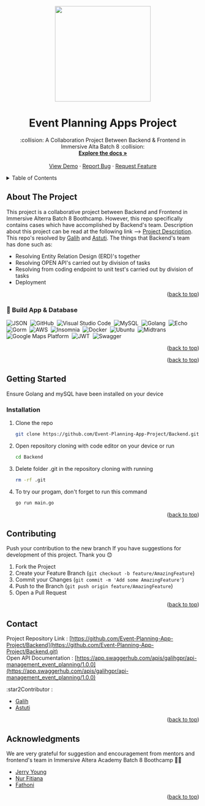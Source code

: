 <div id="top"></div>

<!-- PROJECT LOGO -->
<br />
<div align="center">
 <img src="https://media.giphy.com/media/VPBWxMxTH1VPIp8ogj/giphy.gif" width="250" height="250"/>
 </div>
 

  <h1 align="center">Event Planning Apps Project</h1>

  <p align="center">
   :collision: A Collaboration Project Between Backend & Frontend in Immersive Alta Batch 8 :collision:
    <br />
    <a href="https://github.com/Event-Planning-App-Project/Backend.git"><strong>Explore the docs »</strong></a>
    <br />
    <br />
    <a href="https://github.com/Event-Planning-App-Project/Backend.git">View Demo</a>
    ·
    <a href="https://github.com/Event-Planning-App-Project/Backend.git/issues">Report Bug</a>
    ·
    <a href="https://github.com/Event-Planning-App-Project/Backend.git/issues">Request Feature</a>
  </p>
</div>



<!-- TABLE OF CONTENTS -->
<details>
  <summary>Table of Contents</summary>
  <ol>
    <li>
      <a href="#about-the-project">About The Project</a>
      <ul>
        <li><a href="#built-with">Built With</a></li>
      </ul>
    </li>
    <li>
      <a href="#getting-started">Getting Started</a>
      <ul>
       <li><a href="#installation">Installation</a></li>
      </ul>
    </li>
    <li><a href="#usage">Usage</a></li>
    <li><a href="#contributing">Contributing</a></li>
    <li><a href="#contact">Contact</a></li>
    <li><a href="#acknowledgments">Acknowledgments</a></li>
  </ol>
</details>



<!-- ABOUT THE PROJECT -->
## About The Project

This project is a collaborative project between Backend and Frontend in Immersive Alterra Batch 8 Boothcamp. However, this repo specifically contains cases which have accomplished by Backend's team.
Description about this project can be read at the following link --> [Project Description](https://docs.google.com/document/d/1mb8QTb7J77r6rzJwned63H-IVdV20v12ugN365ET9tg/edit).
This repo's resolved by [Galih](https://github.com/galihgpr) and [Astuti](https://github.com/astutirahmawati). The things that Backend's team has done such as:
* Resolving Entity Relation Design (ERD)'s together
* Resolving OPEN API's carried out by division of tasks
* Resolving from coding endpoint to unit test's carried out by division of tasks
* Deployment

<p align="right">(<a href="#top">back to top</a>)</p>

### :star2:&nbsp;Build App & Database

![JSON](https://img.shields.io/badge/-JSON-05122A?style=flat&logo=json&logoColor=000000)&nbsp;
![GitHub](https://img.shields.io/badge/-GitHub-05122A?style=flat&logo=github)&nbsp;
![Visual Studio Code](https://img.shields.io/badge/-Visual%20Studio%20Code-05122A?style=flat&logo=visual-studio-code&logoColor=007ACC)&nbsp;
![MySQL](https://img.shields.io/badge/-MySQL-05122A?style=flat&logo=mysql&logoColor=4479A1)&nbsp;
![Golang](https://img.shields.io/badge/-Golang-05122A?style=flat&logo=go&logoColor=4479A1)&nbsp;
![Echo](https://img.shields.io/badge/-Echo-05122A?style=flat&logo=go)&nbsp;
![Gorm](https://img.shields.io/badge/-Gorm-05122A?style=flat&logo=go)&nbsp;
![AWS](https://img.shields.io/badge/-AWS-05122A?style=flat&logo=amazon)&nbsp;
![Insomnia](https://img.shields.io/badge/-Insomnia-05122A?style=flat&logo=insomnia)&nbsp;
![Docker](https://img.shields.io/badge/-Docker-05122A?style=flat&logo=docker)&nbsp;
![Ubuntu](https://img.shields.io/badge/-Ubuntu-05122A?style=flat&logo=ubuntu)&nbsp;
![Midtrans](https://img.shields.io/badge/-Midtrans-05122A?style=flat&logo=midtrans)&nbsp;
![Google Maps Platform](https://img.shields.io/badge/-Google_Maps_Platform-05122A?style=flat&logo=google)&nbsp;
![JWT](https://img.shields.io/badge/-JWT-05122A?style=flat&logo=jwt)&nbsp;
![Swagger](https://img.shields.io/badge/-Swagger-05122A?style=flat&logo=swagger)&nbsp;


<p align="right">(<a href="#top">back to top</a>)</p>

<p align="right">(<a href="#top">back to top</a>)</p>

<!-- GETTING STARTED -->
## Getting Started

Ensure Golang and mySQL have been installed on your device

### Installation

1. Clone the repo
   ```sh
   git clone https://github.com/Event-Planning-App-Project/Backend.git
   ```
2. Open repository cloning with code editor on your device or run 
   ```sh
   cd Backend
   ```
3. Delete folder .git in the repository cloning with running
   ```sh
   rm -rf .git
   ``` 

4. To try our progam, don't forget to run this command 
     ```sh
     go run main.go
     ```
 <p align="right">(<a href="#top">back to top</a>)</p>


<!-- CONTRIBUTING -->
## Contributing

Push your contribution to the new branch If you have suggestions for development of this project. Thank you 😊

1. Fork the Project
2. Create your Feature Branch (`git checkout -b feature/AmazingFeature`)
3. Commit your Changes (`git commit -m 'Add some AmazingFeature'`)
4. Push to the Branch (`git push origin feature/AmazingFeature`)
5. Open a Pull Request

<p align="right">(<a href="#top">back to top</a>)</p>

<!-- CONTACT -->
## Contact

Project Repository Link :  [https://github.com/Event-Planning-App-Project/Backend](https://github.com/Event-Planning-App-Project/Backend.git)<br/>
Open API Documentation :  [https://app.swaggerhub.com/apis/galihgpr/api-management_event_planning/1.0.0](https://app.swaggerhub.com/apis/galihgpr/api-management_event_planning/1.0.0)

<!-- :heart: -->
<!-- CONTRIBUTOR -->

:star2Contributor :
<br>
* [Galih](https://github.com/galihgpr)
* [Astuti](https://github.com/astutirahmawati)

<p align="right">(<a href="#top">back to top</a>)</p>

<!-- ACKNOWLEDGMENTS -->
## Acknowledgments

We are very grateful for suggestion and encouragement from mentors and frontend's team in Immersive Altera Academy Batch 8 Boothcamp :pray::pray:

* [Jerry Young](https://github.com/jackthepanda96)
* [Nur Fitiana](https://github.com/nurfitriana87)
* [Fathoni](https://github.com/fathonio)


<p align="right">(<a href="#top">back to top</a>)</p>

